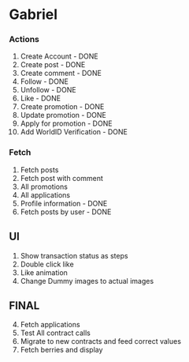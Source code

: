 # Gabriel

### Actions

1. Create Account - DONE
2. Create post - DONE
3. Create comment - DONE
4. Follow - DONE
5. Unfollow - DONE
6. Like - DONE
7. Create promotion - DONE
8. Update promotion - DONE
9. Apply for promotion - DONE
10. Add WorldID Verification - DONE

### Fetch

1. Fetch posts
2. Fetch post with comment
3. All promotions
4. All applications
5. Profile information - DONE
6. Fetch posts by user - DONE

## UI

1. Show transaction status as steps
2. Double click like
3. Like animation
4. Change Dummy images to actual images

## FINAL

4. Fetch applications
5. Test All contract calls
6. Migrate to new contracts and feed correct values
7. Fetch berries and display
